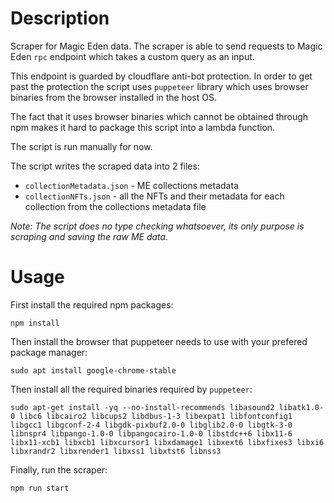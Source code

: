 # Description

Scraper for Magic Eden data.
The scraper is able to send requests to Magic Eden `rpc` endpoint which
takes a custom query as an input.

This endpoint is guarded by cloudflare anti-bot protection.
In order to get past the protection the script uses `puppeteer`
library which uses browser binaries from the browser installed in the host OS.

The fact that it uses browser binaries which cannot be obtained through
npm makes it hard to package this script into a lambda function.

The script is run manually for now.

The script writes the scraped data into 2 files:
* `collectionMetadata.json` - ME collections metadata
* `collectionNFTs.json` - all the NFTs and their metadata for each collection from the collections metadata file

*Note: The script does no type checking whatsoever, its only purpose is scraping and saving the raw ME data.*

# Usage
First install the required npm packages:
```
npm install
```

Then install the browser that puppeteer needs to use with your prefered package manager:

```
sudo apt install google-chrome-stable
```

Then install all the required binaries required by `puppeteer`:
```
sudo apt-get install -yq --no-install-recommends libasound2 libatk1.0-0 libc6 libcairo2 libcups2 libdbus-1-3 libexpat1 libfontconfig1 libgcc1 libgconf-2-4 libgdk-pixbuf2.0-0 libglib2.0-0 libgtk-3-0 libnspr4 libpango-1.0-0 libpangocairo-1.0-0 libstdc++6 libx11-6 libx11-xcb1 libxcb1 libxcursor1 libxdamage1 libxext6 libxfixes3 libxi6 libxrandr2 libxrender1 libxss1 libxtst6 libnss3
```

Finally, run the scraper:
```
npm run start
```